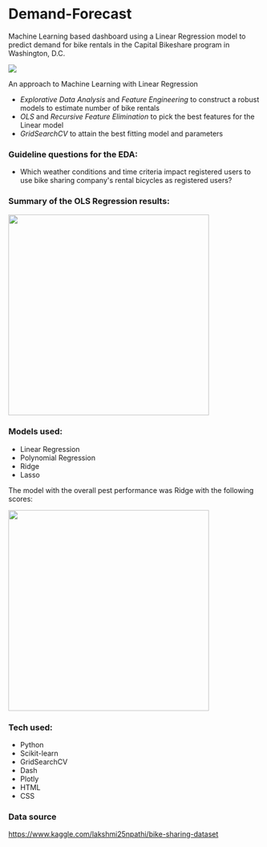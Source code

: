 # Demand-Forecast

Machine Learning based dashboard using a Linear Regression model to predict demand for bike rentals in the Capital Bikeshare program in Washington, D.C.

<img src="https://user-images.githubusercontent.com/79086000/147233912-b99a40be-476f-4965-a8f7-8b1c77f6ce36.gif">

An approach to Machine Learning with Linear Regression
- *Explorative Data Analysis* and *Feature Engineering* to construct a robust models to estimate number of bike rentals
- *OLS* and *Recursive Feature Elimination* to pick the best features for the Linear model
- *GridSearchCV* to attain the best fitting model and parameters

### Guideline questions for the EDA:
- Which weather conditions and time criteria impact registered users to use bike sharing company's rental bicycles as registered users?

### Summary of the OLS Regression results:

<img src="https://user-images.githubusercontent.com/79086000/147234098-c9c9ae68-e0b0-4d4f-aa4d-0cbc272249b1.png" width="400">

### Models used:
- Linear Regression
- Polynomial Regression
- Ridge
- Lasso

The model with the overall pest performance was Ridge with the following scores:

<img src="https://user-images.githubusercontent.com/79086000/147234211-34e52884-2a32-44b8-ade5-53266b9220b2.png" width="400">


### Tech used:
- Python
- Scikit-learn
- GridSearchCV
- Dash
- Plotly
- HTML
- CSS

### Data source
https://www.kaggle.com/lakshmi25npathi/bike-sharing-dataset
